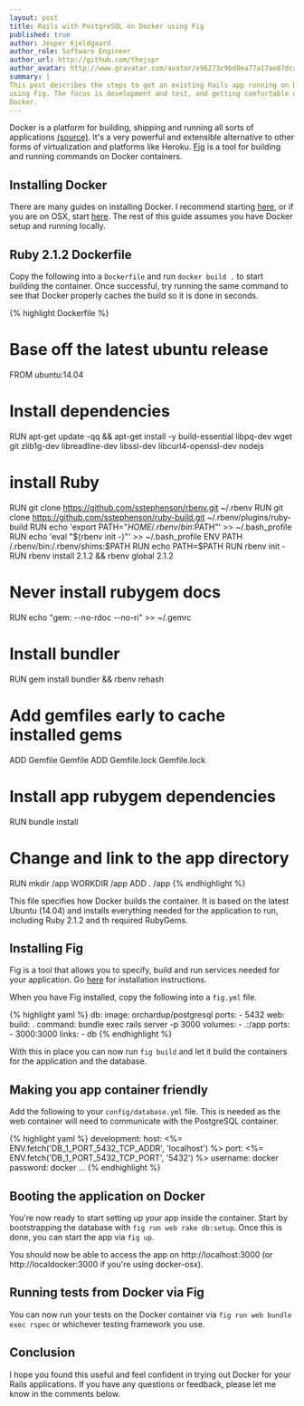 ```yaml
---
layout: post
title: Rails with PostgreSQL on Docker using Fig
published: true
author: Jesper Kjeldgaard
author_role: Software Engineer
author_url: http://github.com/thejspr
author_avatar: http://www.gravatar.com/avatar/e96273c9bd8ea77a17ae87dca4c0de4c
summary: |
This post describes the steps to get an existing Rails app running on Docker
using Fig. The focus is development and test, and getting comfortable using
Docker.
---
```


Docker is a platform for building, shipping and running all sorts of
applications [(source)](https://www.docker.com/whatisdocker/). It's a very
powerful and extensible alternative to other forms of virtualization and
platforms like Heroku. [Fig](http://www.fig.sh/) is a tool for building and
running commands on Docker containers.


## Installing Docker

There are many guides on installing Docker. I recommend starting
[here](https://docs.docker.com/installation/#installation), or if you are on
OSX, start [here](https://github.com/noplay/docker-osx#docker-osx). The rest of
this guide assumes you have Docker setup and running locally.


## Ruby 2.1.2 Dockerfile

Copy the following into a `Dockerfile` and run `docker build .` to start
building the container. Once successful, try running the same command to see
that Docker properly caches the build so it is done in seconds.

{% highlight Dockerfile %}
# Base off the latest ubuntu release
FROM ubuntu:14.04

# Install dependencies
RUN apt-get update -qq && apt-get install -y build-essential libpq-dev wget git zlib1g-dev libreadline-dev libssl-dev libcurl4-openssl-dev nodejs

# install Ruby
RUN git clone https://github.com/sstephenson/rbenv.git ~/.rbenv
RUN git clone https://github.com/sstephenson/ruby-build.git ~/.rbenv/plugins/ruby-build
RUN echo 'export PATH="$HOME/.rbenv/bin:$PATH"' >> ~/.bash_profile
RUN echo 'eval "$(rbenv init -)"' >> ~/.bash_profile
ENV PATH /.rbenv/bin:/.rbenv/shims:$PATH
RUN echo PATH=$PATH
RUN rbenv init -
RUN rbenv install 2.1.2 && rbenv global 2.1.2

# Never install rubygem docs
RUN echo "gem: --no-rdoc --no-ri" >> ~/.gemrc

# Install bundler
RUN gem install bundler && rbenv rehash

# Add gemfiles early to cache installed gems
ADD Gemfile Gemfile
ADD Gemfile.lock Gemfile.lock

# Install app rubygem dependencies
RUN bundle install

# Change and link to the app directory
RUN mkdir /app
WORKDIR /app
ADD . /app
{% endhighlight %}

This file specifies how Docker builds the container. It is based on the latest
Ubuntu (14.04) and installs everything needed for the application to run,
including Ruby 2.1.2 and th required RubyGems.


## Installing Fig

Fig is a tool that allows you to specify, build and run services needed for your
application. Go [here](http://www.fig.sh/install.html) for
installation instructions.

When you have Fig installed, copy the following into a `fig.yml` file.

{% highlight yaml %}
db:
  image: orchardup/postgresql
  ports:
    - 5432
web:
  build: .
  command: bundle exec rails server -p 3000
  volumes:
    - .:/app
  ports:
    - 3000:3000
  links:
    - db
{% endhighlight %}

With this in place you can now run `fig build` and let it build the containers
for the application and the database.

## Making you app container friendly

Add the following to your `config/database.yml` file. This is needed as the web
container will need to communicate with the PostgreSQL container.

{% highlight yaml %}
development:
  host: <%= ENV.fetch('DB_1_PORT_5432_TCP_ADDR', 'localhost') %>
  port: <%= ENV.fetch('DB_1_PORT_5432_TCP_PORT', '5432') %>
  username: docker
  password: docker
  ...
{% endhighlight %}

## Booting the application on Docker

You're now ready to start setting up your app inside the container. Start by
bootstrapping the database with `fig run web rake db:setup`. Once this is done,
you can start the app via `fig up`.

You should now be able to access the app on http://localhost:3000 (or
http://localdocker:3000 if you're using docker-osx).


## Running tests from Docker via Fig

You can now run your tests on the Docker container via `fig run web bundle exec
rspec` or whichever testing framework you use.

## Conclusion

I hope you found this useful and feel confident in trying out Docker for your
Rails applications. If you have any questions or feedback, please let me know in
the comments below.

